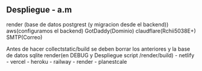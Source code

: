 ## Despliegue - a.m
render (base de datos postgrest (y migracion desde el backend))
aws(configuramos el backend)
GotDaddy(Dominio)
claudflare(Rchii5038E+)
SMTP(Correo)


Antes de hacer collectstatic/build se deben borrar los anteriores y la base de datos sqlite
render(en DEBUG y Despliegue script /render/build) - netlify - vercel - heroku - railway - render - planestcale



